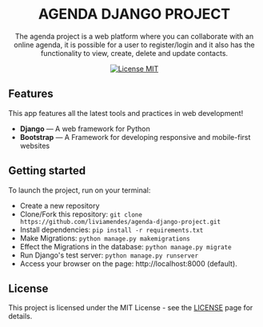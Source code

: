 <h1 align="center">
<br>
AGENDA DJANGO PROJECT
</h1>

<p align="center">The agenda project is a web platform where you can collaborate with an online agenda, it is possible for a user to register/login and it also has the functionality to view, create, delete and update contacts.</p>

<p align="center">
  <a href="https://github.com/liviamendes/agenda-django-project/blob/main/LICENSE">
    <img src="https://img.shields.io/badge/License-MIT-blue.svg" alt="License MIT">
  </a>
</p>

## Features
[//]: # (Add the features of your project here:)
This app features all the latest tools and practices in web development!

- **Django** — A web framework for Python
- **Bootstrap** — A Framework for developing responsive and mobile-first websites

## Getting started

To launch the project, run on your terminal:

- Create a new repository
- Clone/Fork this repository: `git clone https://github.com/liviamendes/agenda-django-project.git`
-  Install dependencies: `pip install -r requirements.txt` 
- Make Migrations: `python manage.py makemigrations`  
- Effect the Migrations in the database: `python manage.py migrate`  
- Run Django's test server: `python manage.py runserver` 
- Access your browser on the page: http://localhost:8000 (default). 


## License

This project is licensed under the MIT License - see the [LICENSE](https://github.com/liviamendes/agenda-django-project/blob/main/LICENSE) page for details.
